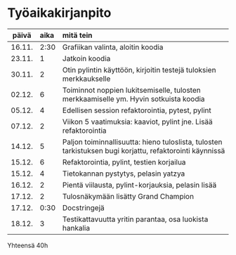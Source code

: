 # Työaikakirjanpito

| päivä | aika | mitä tein |
| :----:|:-----|:----------|
|16.11. |2:30  |Grafiikan valinta, aloitin koodia|
|23.11. |1     |Jatkoin koodia|
|30.11. |2     |Otin pylintin käyttöön, kirjoitin testejä tuloksien merkkaukselle|
|02.12. |6     |Toiminnot noppien lukitsemiselle, tulosten merkkaamiselle ym. Hyvin sotkuista koodia|
|05.12. |4     |Edellisen session refaktorointia, pytest, pylint|
|07.12. |2     |Viikon 5 vaatimuksia: kaaviot, pylint jne. Lisää refaktorointia|
|14.12. |5     |Paljon toiminnallisuutta: hieno tuloslista, tulosten tarkistuksen bugi korjattu, refaktorointi käynnissä|
|15.12. |6     |Refaktorointia, pylint, testien korjailua|
|15.12. |4     |Tietokannan pystytys, pelasin yatzya|
|16.12. |2     |Pientä viilausta, pylint-korjauksia, pelasin lisää|
|17.12. |2     |Tulosnäkymään lisätty Grand Champion|
|17.12. |0:30  |Docstringejä|
|18.12. |3     |Testikattavuutta yritin parantaa, osa luokista hankalia|

Yhteensä 40h
